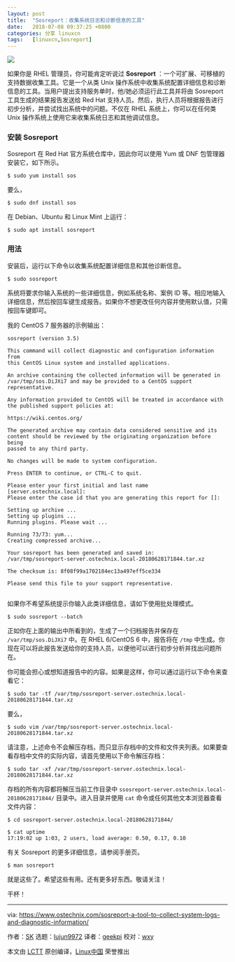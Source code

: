 ```yaml
---
layout: post
title:	"Sosreport：收集系统日志和诊断信息的工具"
date:	2018-07-08 09:37:25 +0800 
categories:	分享 linuxcn 
tags:	[linuxcn,Sosreport]
---
```



![](/Asserts/Images//attachment/album/201807/08/093729btevwc3iyv23euvc.png)


如果你是 RHEL 管理员，你可能肯定听说过 **Sosreport** ：一个可扩展、可移植的支持数据收集工具。它是一个从类 Unix 操作系统中收集系统配置详细信息和诊断信息的工具。当用户提出支持服务单时，他/她必须运行此工具并将由 Sosreport 工具生成的结果报告发送给 Red Hat 支持人员。然后，执行人员将根据报告进行初步分析，并尝试找出系统中的问题。不仅在 RHEL 系统上，你可以在任何类 Unix 操作系统上使用它来收集系统日志和其他调试信息。


### 安装 Sosreport


Sosreport 在 Red Hat 官方系统仓库中，因此你可以使用 Yum 或 DNF 包管理器安装它，如下所示。



```
$ sudo yum install sos

```

要么，



```
$ sudo dnf install sos

```

在 Debian、Ubuntu 和 Linux Mint 上运行：



```
$ sudo apt install sosreport

```

### 用法


安装后，运行以下命令以收集系统配置详细信息和其他诊断信息。



```
$ sudo sosreport

```

系统将要求你输入系统的一些详细信息，例如系统名称、案例 ID 等。相应地输入详细信息，然后按回车键生成报告。如果你不想更改任何内容并使用默认值，只需按回车键即可。


我的 CentOS 7 服务器的示例输出：



```
sosreport (version 3.5)

This command will collect diagnostic and configuration information from
this CentOS Linux system and installed applications.

An archive containing the collected information will be generated in
/var/tmp/sos.DiJXi7 and may be provided to a CentOS support
representative.

Any information provided to CentOS will be treated in accordance with
the published support policies at:

https://wiki.centos.org/

The generated archive may contain data considered sensitive and its
content should be reviewed by the originating organization before being
passed to any third party.

No changes will be made to system configuration.

Press ENTER to continue, or CTRL-C to quit.

Please enter your first initial and last name [server.ostechnix.local]:
Please enter the case id that you are generating this report for []:

Setting up archive ...
Setting up plugins ...
Running plugins. Please wait ...

Running 73/73: yum...
Creating compressed archive...

Your sosreport has been generated and saved in:
/var/tmp/sosreport-server.ostechnix.local-20180628171844.tar.xz

The checksum is: 8f08f99a1702184ec13a497eff5ce334

Please send this file to your support representative.


```

如果你不希望系统提示你输入此类详细信息，请如下使用批处理模式。



```
$ sudo sosreport --batch

```

正如你在上面的输出中所看到的，生成了一个归档报告并保存在 `/var/tmp/sos.DiJXi7` 中。在 RHEL 6/CentOS 6 中，报告将在 `/tmp` 中生成。你现在可以将此报告发送给你的支持人员，以便他可以进行初步分析并找出问题所在。


你可能会担心或想知道报告中的内容。如果是这样，你可以通过运行以下命令来查看它：



```
$ sudo tar -tf /var/tmp/sosreport-server.ostechnix.local-20180628171844.tar.xz

```

要么，



```
$ sudo vim /var/tmp/sosreport-server.ostechnix.local-20180628171844.tar.xz

```

请注意，上述命令不会解压存档，而只显示存档中的文件和文件夹列表。如果要查看存档中文件的实际内容，请首先使用以下命令解压存档：



```
$ sudo tar -xf /var/tmp/sosreport-server.ostechnix.local-20180628171844.tar.xz

```

存档的所有内容都将解压当前工作目录中 `ssosreport-server.ostechnix.local-20180628171844/` 目录中。进入目录并使用 `cat` 命令或任何其他文本浏览器查看文件内容：



```
$ cd sosreport-server.ostechnix.local-20180628171844/

$ cat uptime
17:19:02 up 1:03, 2 users, load average: 0.50, 0.17, 0.10

```

有关 Sosreport 的更多详细信息，请参阅手册页。



```
$ man sosreport

```

就是这些了。希望这些有用。还有更多好东西。敬请关注！


干杯！




---


via: <https://www.ostechnix.com/sosreport-a-tool-to-collect-system-logs-and-diagnostic-information/>


作者：[SK](https://www.ostechnix.com/author/sk/) 选题：[lujun9972](https://github.com/lujun9972) 译者：[geekpi](https://github.com/geekpi) 校对：[wxy](https://github.com/wxy)


本文由 [LCTT](https://github.com/LCTT/TranslateProject) 原创编译，[Linux中国](https://linux.cn/) 荣誉推出
